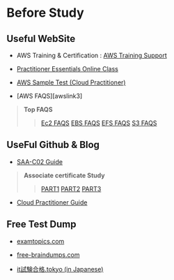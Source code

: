 Before Study
=============

Useful WebSite
--------------

+ AWS Training & Certification : [AWS Training Support][awslink]

[awslink]: https://www.aws.training/ "AWS Training & Certification"

+  [Practitioner Essentials Online Class][awslink4]

[awslink4]: https://www.aws.training/Details/Curriculum?id=32442 "AWS Practitioner Essentials"

+ [AWS Sample Test (Cloud Practitioner)][awslink2]

[awslink2]: https://d1.awsstatic.com/ko_KR/training-and-certification/docs-cloud-practitioner/AWS-Certified-Cloud-Practitioner_Sample-Questions.pdf "AWS Sample Test"

+ [AWS FAQS][awslink3]
> **Top FAQS**
> > [Ec2 FAQS][e]
> > [EBS FAQS][EBS]
> > [EFS FAQS][EFS]
> > [S3 FAQS][S3]

[e]:https://aws.amazon.com/ec2/faqs/?nc1=h_ls
[EBS]:https://aws.amazon.com/ebs/faqs/?nc1=h_ls
[EFS]:[awslink3]:https://aws.amazon.com/ko/faqs/ "AWS FAQS"
[S3]:https://aws.amazon.com/s3/faqs/?nc1=h_ls

UseFul Github & Blog
--------------

+ [SAA-C02 Guide][link]

[link]:https://github.com/serithemage/AWSCertifiedSolutionsArchitectUnofficialStudyGuide
> **Associate certificate Study**
>  >[PART1][link2]
> >[PART2][link3]
> > [PART3][link4]
> >

[link2]:https://medium.com/@tkdgy0801/aws-solutions-architect-certificate-%EA%B3%B5%EB%B6%80-%EC%98%81%EC%97%AD-1-7abd91cd91a8
[link3]:https://medium.com/@tkdgy0801/aws-solutions-architect-associate-certificate-study-%EA%B3%B5%EC%8B%9D-%EB%AC%B8%EC%84%9C-%EC%A0%95%EB%A6%AC-part-2-3775eb75230e
[link4]:https://medium.com/@tkdgy0801/aws-solutions-architect-associate-certificate-study-%EA%B3%B5%EC%8B%9D-%EB%AC%B8%EC%84%9C-%EC%A0%95%EB%A6%AC-part-3-b14f3e4005b
+ [Cloud Practitioner Guide][link1]

[link1]:https://github.com/yoonhok524/aws-certifications/tree/master/0.%20Cloud%20Practitioner
Free Test Dump
---------------

* [examtopics.com][a]

[a]:https://www.examtopics.com/exams/amazon/aws-certified-cloud-practitioner/view/

* [free-braindumps.com][b]

[b]:https://free-braindumps.com/amazon/free-clf-c01-braindumps.html

* [it試験合格.tokyo (in Japanese)][c]

[c]:https://xn--it-8m6c797en72b7wt.tokyo/2020/05/06/aws%e3%82%af%e3%83%a9%e3%82%a6%e3%83%89%e3%83%97%e3%83%a9%e3%82%af%e3%83%86%e3%82%a3%e3%82%b7%e3%83%a7%e3%83%8a%e3%83%bc-%e7%84%a1%e6%96%99%e5%95%8f%e9%a1%8c%e9%9b%86/
